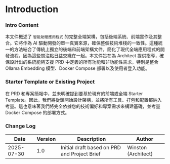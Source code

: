 # Introduction

### Intro Content

本文件概述了 `智能助理應用程式` 的完整全端架構，包括後端系統、前端實作及其整合。它將作為 AI 驅動開發的單一真實來源，確保整個技術堆棧的一致性。這種統一的方法結合了傳統上獨立的後端和前端架構文件，簡化了現代全端應用程式的開發流程，因為這些關注點日益交織在一起。本文件旨在為 Architect 提供指導，確保設計出的系統能夠支援 PRD 中定義的所有功能和非功能性需求，特別是整合 Ollama Embedding 模型、Docker Compose 部署以及使用者登入功能。

### Starter Template or Existing Project

在 PRD 和專案簡報中，並未明確提到要基於現有的前端或全端 Starter Template。因此，我們將從頭開始設計架構，並將所有工具、打包和配置都納入考量。這也意味著我們將完全依據您的技術偏好和專案需求來構建基礎，並考量 Docker Compose 的部署方式。

### Change Log

| Date | Version | Description | Author |
|------|---------|-------------|--------|
| 2025-07-30 | 1.0 | Initial draft based on PRD and Project Brief | Winston (Architect) |
